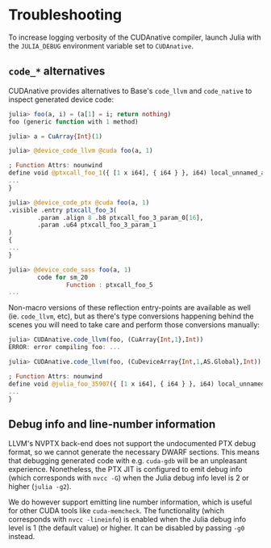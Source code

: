 # Troubleshooting

To increase logging verbosity of the CUDAnative compiler, launch Julia with the
`JULIA_DEBUG` environment variable set to `CUDAnative`.


## `code_*` alternatives

CUDAnative provides alternatives to Base's `code_llvm` and `code_native` to
inspect generated device code:

```julia
julia> foo(a, i) = (a[1] = i; return nothing)
foo (generic function with 1 method)

julia> a = CuArray{Int}(1)

julia> @device_code_llvm @cuda foo(a, 1)

; Function Attrs: nounwind
define void @ptxcall_foo_1({ [1 x i64], { i64 } }, i64) local_unnamed_addr {
...
}

julia> @device_code_ptx @cuda foo(a, 1)
.visible .entry ptxcall_foo_3(
        .param .align 8 .b8 ptxcall_foo_3_param_0[16],
        .param .u64 ptxcall_foo_3_param_1
)
{
...
}

julia> @device_code_sass foo(a, 1)
        code for sm_20
                Function : ptxcall_foo_5
...
```

Non-macro versions of these reflection entry-points are available as well (ie. `code_llvm`,
etc), but as there's type conversions happening behind the scenes you will need to take care
and perform those conversions manually:

```julia
julia> CUDAnative.code_llvm(foo, (CuArray{Int,1},Int))
ERROR: error compiling foo: ...

julia> CUDAnative.code_llvm(foo, (CuDeviceArray{Int,1,AS.Global},Int))

; Function Attrs: nounwind
define void @julia_foo_35907({ [1 x i64], { i64 } }, i64) local_unnamed_addr {
...
}
```


## Debug info and line-number information

LLVM's NVPTX back-end does not support the undocumented PTX debug format, so we cannot
generate the necessary DWARF sections. This means that debugging generated code with e.g.
`cuda-gdb` will be an unpleasant experience. Nonetheless, the PTX JIT is configured to emit
debug info (which corresponds with `nvcc -G`) when the Julia debug info level is 2 or
higher (`julia -g2`).

We do however support emitting line number information, which is useful for other CUDA tools
like `cuda-memcheck`. The functionality (which corresponds with `nvcc -lineinfo`) is enabled
when the Julia debug info level is 1 (the default value) or higher. It can be disabled by
passing `-g0` instead.
